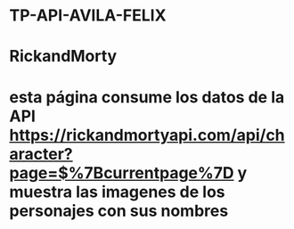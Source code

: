 # TP-API-AVILA-FELIX
# RickandMorty
# esta página consume los datos de la API https://rickandmortyapi.com/api/character?page=$%7Bcurrentpage%7D y muestra las imagenes de los personajes con sus nombres


